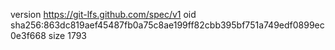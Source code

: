 version https://git-lfs.github.com/spec/v1
oid sha256:863dc819aef45487fb0a75c8ae199ff82cbb395bf751a749edf0899ec0e3f668
size 1793
